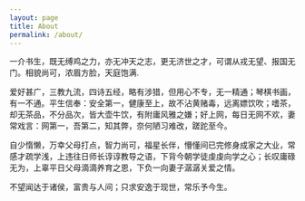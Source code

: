 ```yaml
---
layout: page
title: About
permalink: /about/
---
```


一介书生，既无缚鸡之力，亦无冲天之志，更无济世之才，可谓从戎无望、报国无门。相貌尚可，浓眉方脸，天庭饱满.

爱好甚广，三教九流，四诗五经，略有涉猎，但用心不专，无一精通；琴棋书画，有一不通。平生信奉：安全第一，健康至上，故不沾黄赌毒，远离嫖饮吹；嗜茶，却无茶品，不分品次，皆大壶牛饮，有附庸风雅之嫌；好上网，每日无网不欢，妻常戏言：网第一，吾第二，知其弊，奈何陋习难改，蹉跎至今。 

自少惰懒，万幸父母打点，智力尚可，福星长伴，懵懂间已完修身成家之大业，常感才疏学浅，上违往日师长谆谆教导之语，下背今朝学徒虔虔向学之心；长叹庸碌无为，上辜平日父母滴滴养育之恩，下负一向妻子潺潺关爱之情。
 

不望闻达于诸侯，富贵与人间；只求安逸于现世，常乐予今生。
